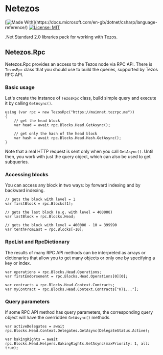 # Netezos

[![Made With](https://img.shields.io/badge/made%20with-C%23-success.svg?)](https://docs.microsoft.com/en-gb/dotnet/csharp/language-reference/)
[![License: MIT](https://img.shields.io/github/license/baking-bad/netezos.svg)](https://opensource.org/licenses/MIT)

.Net Standard 2.0 libraries pack for working with Tezos.

## Netezos.Rpc
Netezos.Rpc provides an access to the Tezos node via RPC API. There is `TezosRpc` class that you should use to build the queries, supported by Tezos RPC API.
### Basic usage
Let's create the instance of `TezosRpc` class, build simple query and execute it by calling `GetAsync()`.

    using (var rpc = new TezosRpc("https://mainnet.tezrpc.me"))
    {
        // get the head block
        var head = await rpc.Blocks.Head.GetAsync();
        
        // get only the hash of the head block
        var hash = await rpc.Blocks.Head.Hash.GetAsync();
    }

Note that a real HTTP request is sent only when you call `GetAsync()`. Until then, you work with just the query object, which can also be used to get subqueries.

### Accessing blocks
You can access any block in two ways: by forward indexing and by backward indexing.

    // gets the block with level = 1
    var firstBlock = rpc.Blocks[1];
    
    // gets the last block (e.g. with level = 400000)
    var lastBlock = rpc.Blocks.Head;
    
    // gets the block with level = 400000 - 10 = 399990
    var tenthFromLast = rpc.Blocks[-10];
    
### RpcList and RpcDictionary
The results of many RPC API methods can be interpreted as arrays or dictionaries that allow you to get many objects or only one by specifying a key or index.

    var operations = rpc.Blocks.Head.Operations;
    var firstEndorsement = rpc.Blocks.Head.Operations[0][0];

    var contracts = rpc.Blocks.Head.Context.Contracts;
    var myContract = rpc.Blocks.Head.Context.Contracts["KT1..."];
    
### Query parameters
If some RPC API method has query parameters, the corresponding query object will have the overridden `GetAsync()` methods.

    var activeDelegates = await rpc.Blocks.Head.Context.Delegates.GetAsync(DelegateStatus.Active);

    var bakingRights = await rpc.Blocks.Head.Helpers.BakingRights.GetAsync(maxPriority: 1, all: true);
    

